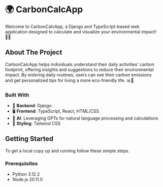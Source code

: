 # 🌍 CarbonCalcApp

Welcome to CarbonCalcApp, a Django and TypeScript-based web application designed to calculate and visualize your environmental impact! 🌱💼

## About The Project

CarbonCalcApp helps individuals understand their daily activities' carbon footprint, offering insights and suggestions to reduce their environmental impact. By entering daily routines, users can see their carbon emissions and get personalized tips for living a more eco-friendly life. 📊🌟

### Built With

- 🐍 **Backend**: Django
- 🖥 **Frontend**: TypeScript, React, HTML/CSS
- 🧠 **AI**: Leveraging GPTs for natural language processing and calculations
- 🎨 **Styling**: Tailwind CSS

## Getting Started

To get a local copy up and running follow these simple steps.

### Prerequisites

- Python 3.12.2
- Node.js 20.11.0